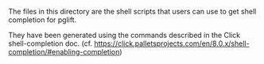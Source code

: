 The files in this directory are the shell scripts that users can use to get
shell completion for pglift.

They have been generated using the commands described in the Click
shell-completion doc. (cf.
https://click.palletsprojects.com/en/8.0.x/shell-completion/#enabling-completion)
